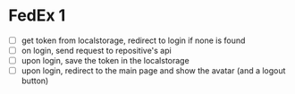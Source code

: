 # FedEx 1

- [ ] get token from localstorage, redirect to login if none is found
- [ ] on login, send request to repositive's api
- [ ] upon login, save the token in the localstorage
- [ ] upon login, redirect to the main page and show the avatar (and a logout button)
